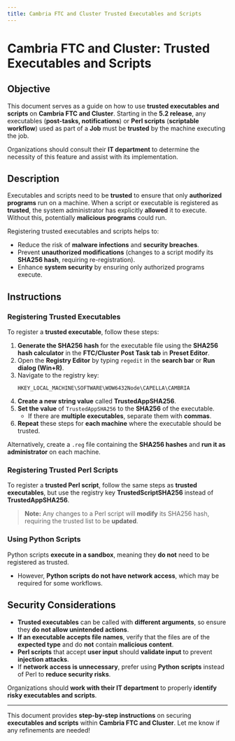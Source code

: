 ```yaml
---
title: Cambria FTC and Cluster Trusted Executables and Scripts
---
```


# Cambria FTC and Cluster: Trusted Executables and Scripts

## Objective

This document serves as a guide on how to use **trusted executables and scripts** on **Cambria FTC and Cluster**. Starting in the **5.2 release**, any executables (**post-tasks, notifications**) or **Perl scripts** (**scriptable workflow**) used as part of a **Job** must be **trusted** by the machine executing the job.

Organizations should consult their **IT department** to determine the necessity of this feature and assist with its implementation.

## Description

Executables and scripts need to be **trusted** to ensure that only **authorized programs** run on a machine. When a script or executable is registered as **trusted**, the system administrator has explicitly **allowed** it to execute. Without this, potentially **malicious programs** could run.

Registering trusted executables and scripts helps to:

- Reduce the risk of **malware infections** and **security breaches**.
- Prevent **unauthorized modifications** (changes to a script modify its **SHA256 hash**, requiring re-registration).
- Enhance **system security** by ensuring only authorized programs execute.

## Instructions

### Registering Trusted Executables

To register a **trusted executable**, follow these steps:

1. **Generate the SHA256 hash** for the executable file using the **SHA256 hash calculator** in the **FTC/Cluster Post Task tab** in **Preset Editor**.
2. Open the **Registry Editor** by typing `regedit` in the **search bar** or **Run dialog (Win+R)**.
3. Navigate to the registry key:
   ```
   HKEY_LOCAL_MACHINE\SOFTWARE\WOW6432Node\CAPELLA\CAMBRIA
   ```
4. **Create a new string value** called **TrustedAppSHA256**.
5. **Set the value** of `TrustedAppSHA256` to the **SHA256** of the executable.
   - If there are **multiple executables**, separate them with **commas**.
6. **Repeat** these steps for **each machine** where the executable should be trusted.

Alternatively, create a `.reg` file containing the **SHA256 hashes** and **run it as administrator** on each machine.

### Registering Trusted Perl Scripts

To register a **trusted Perl script**, follow the same steps as **trusted executables**, but use the registry key **TrustedScriptSHA256** instead of **TrustedAppSHA256**.

> **Note:** Any changes to a Perl script will **modify** its SHA256 hash, requiring the trusted list to be **updated**.

### Using Python Scripts

Python scripts **execute in a sandbox**, meaning they **do not** need to be registered as trusted.

- However, **Python scripts do not have network access**, which may be required for some workflows.

## Security Considerations

- **Trusted executables** can be called with **different arguments**, so ensure they **do not allow unintended actions**.
- **If an executable accepts file names**, verify that the files are of the **expected type** and do **not** contain **malicious content**.
- **Perl scripts** that accept **user input** should **validate input** to prevent **injection attacks**.
- If **network access is unnecessary**, prefer using **Python scripts** instead of Perl to **reduce security risks**.

Organizations should **work with their IT department** to properly **identify risky executables and scripts**.

---

This document provides **step-by-step instructions** on securing **executables and scripts** within **Cambria FTC and Cluster**. Let me know if any refinements are needed!
